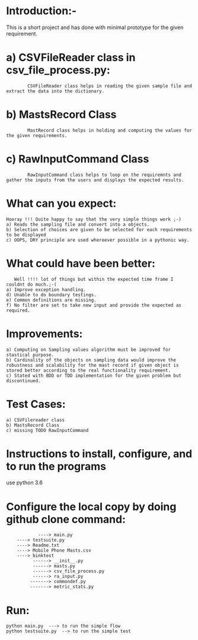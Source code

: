 # Introduction:-
This is a short project and has done with minimal prototype for the given requirement. 
#	a)  CSVFileReader class in csv_file_process.py:
			CSVFileReader class helps in reading the given sample file and extract the data into the dictionary.
#	b) MastsRecord Class
			MastRecord class helps in holding and computing the values for the given requirements.
#	c) RawInputCommand Class
			RawInputCommand class helps to loop on the requiremnts and gather the inputs from the users and displays the expected results. 

# What can you expect:
	Hooray !!! Quite happy to say that the very simple things work ;-)
	a) Reads the sampling file and convert into a objects.
	b) Selection of choices are given to be selected for each requirements to be displayed 
	c) OOPS, DRY principle are used whereever possible in a pythonic way.
	
# What could have been better:
       Well !!!! lot of things but within the expected time frame I couldnt do much.;-(
	a) Improve exception handling.
	d) Unable to do boundary testings. 
	e) Common definitions are missing.
	f) No filter are set to take new input and provide the expected as required.


# Improvements:
	a) Computing on Sampling values algorithm must be improved for stastical purpose.
	b) Cardinality of the objects on sampling data would improve the robustness and scalability for the mast record if given object is stored better according to the real functionality requirement.
	c) Stated with BDD or TDD implementation for the given problem but discontinued.
	

# Test Cases:
	a) CSVFilereader class
	b) MastsRecord Class
	c) missing TODO RawInputCommand


# Instructions to install, configure, and to run the programs
 use python 3.6

 # Configure the local copy by doing github clone command:
                ----> main.py
		----> testsuite.py
		----> Readme.txt
		----> Mobile Phone Masts.csv
		----> binktest
			  ------> __init__.py
			  ------> masts.py
			  ------> csv_file_process.py
			  ------> ra_input.py
			 -------> commondef.py
			 -------> metric_stats.py

 # Run:
	python main.py  ---> to run the simple flow
	python testsuite.py  --> to run the simple test



